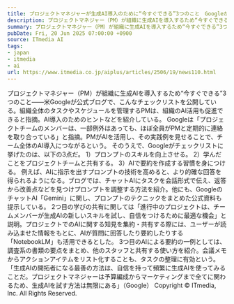 ```yaml
---
title: プロジェクトマネジャーが生成AI導入のために“今すぐできる”3つのこと　Googleがブログで紹介
description: プロジェクトマネジャー（PM）が組織に生成AIを導入するため“今すぐできる”3つのこと――米Googleが公式ブログで、こんなチェックリストを公開している。
summary: プロジェクトマネジャー（PM）が組織に生成AIを導入するため“今すぐできる”3つのこと――米Googleが公式ブログで、こんなチェックリストを公開している。
pubDate: Fri, 20 Jun 2025 07:00:00 +0900
source: ITmedia AI
tags:
- japan
- itmedia
- ai
url: https://www.itmedia.co.jp/aiplus/articles/2506/19/news110.html
---
```


プロジェクトマネジャー（PM）が組織に生成AIを導入するため“今すぐできる”3つのこと――米Googleが公式ブログで、こんなチェックリストを公開している。組織全体のタスクやスケジュールを管理するPMは、組織のAI活用も促進できると指摘。AI導入のためのヒントなどを紹介している。
Googleは「プロジェクトチームのメンバーは、一部例外はあっても、ほぼ全員がPMと定期的に連絡を取り合っている」と指摘。PMがAIを活用し、その実践例を見せることで、チーム全体のAI導入につながるという。
そのうえで、Googleがチェックリストに挙げたのは、以下の3点だ。
1）プロンプトのスキルを向上させる。
2）学んだことをプロジェクトチームと共有する。
3）AIで要約を作成する習慣を身につける。
例えば、AIに指示を出すプロンプトの技術を高めると、より的確な回答を得られるようになる。ブログでは、チャットAIにタスクを会話形式で伝え、返答から改善点などを見つけプロンプトを調整する方法を紹介。他にも、GoogleのチャットAI「Gemini」に関し、プロンプトのテクニックをまとめた公式資料も提示している。
2つ目の学びの共有に関しては「進行中のプロジェクトは、チームメンバーが生成AIの新しいスキルを試し、自信をつけるために最適な機会」と説明。プロジェクトでのAIに関する知見を集約・共有する際には、ユーザーが読み込ませた情報をもとに、AIが質問に回答したり要約したりする「NotebookLM」も活用できるとした。
3つ目のAIによる要約の一例としては、調査系の書類の要点をまとめ、他のスタッフと共有する使い方を紹介。会議メモからアクションアイテムをリスト化することも、タスクの整理に有効という。
「生成AIの開拓者になる最善の方法は、自信を持って頻繁に生成AIを使ってみることだ。プロジェクトマネジャーは予算編成からマーケティングまで全てに関わるため、生成AIを試す方法は無限にある」（Google）
Copyright © ITmedia, Inc. All Rights Reserved.